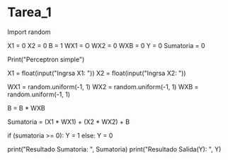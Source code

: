 # Tarea_1
Import random

X1 = 0
X2 = 0
B = 1
WX1 = O
WX2 = 0
WXB = 0
Y = 0
Sumatoria = 0

Print("Perceptron simple")

X1 = float(input("Ingrsa X1: "))
X2 = float(input("Ingrsa X2: "))

WX1 = random.uniform(-1, 1)
WX2 = random.uniform(-1, 1)
WXB = random.uniform(-1, 1)

B = B * WXB

Sumatoria = (X1 * WX1) + (X2 * WX2) + B

if (sumatoria >= 0):
  Y = 1
else:
  Y = 0

print("Resultado Sumatoria: ", Sumatoria)
print("Resultado Salida(Y): ", Y)
